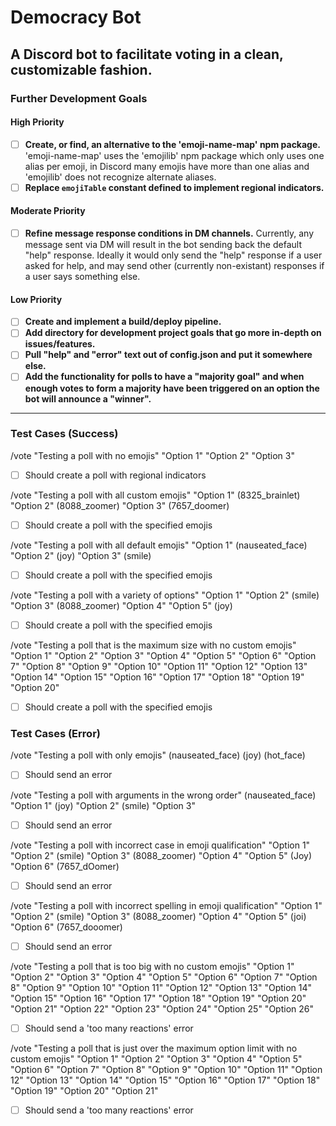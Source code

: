 # Democracy Bot
A Discord bot to facilitate voting in a clean, customizable fashion.
---
### Further Development Goals
#### High Priority
- [ ] **Create, or find, an alternative to the 'emoji-name-map' npm package.** 'emoji-name-map' uses the 'emojilib' npm package which only uses one alias per emoji, in Discord many emojis have more than one alias and 'emojilib' does not recognize alternate aliases.
- [ ] **Replace `emojiTable` constant defined to implement regional indicators.**
#### Moderate Priority
- [ ] **Refine message response conditions in DM channels.** Currently, any message sent via DM will result in the bot sending back the default "help" response. Ideally it would only send the "help" response if a user asked for help, and may send other (currently non-existant) responses if a user says something else.
#### Low Priority
- [ ] **Create and implement a build/deploy pipeline.**
- [ ] **Add directory for development project goals that go more in-depth on issues/features.**
- [ ] **Pull "help" and "error" text out of config.json and put it somewhere else.**
- [ ] **Add the functionality for polls to have a "majority goal" and when enough votes to form a majority have been triggered on an option the bot will announce a "winner".**
---
### Test Cases (Success)
/vote "Testing a poll with no emojis" "Option 1" "Option 2" "Option 3"
- [ ] Should create a poll with regional indicators

/vote "Testing a poll with all custom emojis" "Option 1" (8325_brainlet) "Option 2" (8088_zoomer) "Option 3" (7657_doomer)
- [ ] Should create a poll with the specified emojis

/vote "Testing a poll with all default emojis" "Option 1" (nauseated_face) "Option 2" (joy) "Option 3" (smile)
- [ ] Should create a poll with the specified emojis

/vote "Testing a poll with a variety of options" "Option 1" "Option 2" (smile) "Option 3" (8088_zoomer) "Option 4" "Option 5" (joy)
- [ ] Should create a poll with the specified emojis

/vote "Testing a poll that is the maximum size with no custom emojis" "Option 1" "Option 2" "Option 3" "Option 4" "Option 5" "Option 6" "Option 7" "Option 8" "Option 9" "Option 10" "Option 11" "Option 12" "Option 13" "Option 14" "Option 15" "Option 16" "Option 17" "Option 18" "Option 19" "Option 20"
- [ ] Should create a poll with the specified emojis

### Test Cases (Error)
/vote "Testing a poll with only emojis" (nauseated_face) (joy) (hot_face)
- [ ] Should send an error

/vote "Testing a poll with arguments in the wrong order" (nauseated_face) "Option 1" (joy) "Option 2" (smile) "Option 3"
- [ ] Should send an error

/vote "Testing a poll with incorrect case in emoji qualification" "Option 1" "Option 2" (smile) "Option 3" (8088_zoomer) "Option 4" "Option 5" (Joy) "Option 6" (7657_dOomer)
- [ ] Should send an error

/vote "Testing a poll with incorrect spelling in emoji qualification" "Option 1" "Option 2" (smile) "Option 3" (8088_zoomer) "Option 4" "Option 5" (joi) "Option 6" (7657_dooomer)
- [ ] Should send an error

/vote "Testing a poll that is too big with no custom emojis" "Option 1" "Option 2" "Option 3" "Option 4" "Option 5" "Option 6" "Option 7" "Option 8" "Option 9" "Option 10" "Option 11" "Option 12" "Option 13" "Option 14" "Option 15" "Option 16" "Option 17" "Option 18" "Option 19" "Option 20" "Option 21" "Option 22" "Option 23" "Option 24" "Option 25" "Option 26"
- [ ] Should send a 'too many reactions' error

/vote "Testing a poll that is just over the maximum option limit with no custom emojis" "Option 1" "Option 2" "Option 3" "Option 4" "Option 5" "Option 6" "Option 7" "Option 8" "Option 9" "Option 10" "Option 11" "Option 12" "Option 13" "Option 14" "Option 15" "Option 16" "Option 17" "Option 18" "Option 19" "Option 20" "Option 21"
- [ ] Should send a 'too many reactions' error